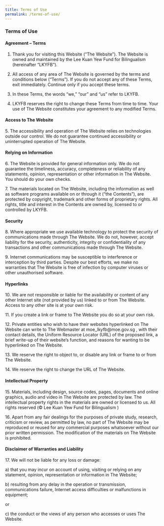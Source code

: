 ```yaml
---
title: Terms of Use
permalink: /terms-of-use/
---
```

### **Terms of Use**

#### **Agreement – Terms**
1. Thank you for visiting this Website (“The Website”). The Website is owned and maintained by the Lee Kuan Yew Fund for Bilingualism (hereinafter “LKYFB”).

2. All access of any area of The Website is governed by the terms and conditions below (“Terms”). If you do not accept any of these Terms, exit immediately. Continue only if you accept these terms.

3. In these Terms, the words “we,” “our” and “us” refer to LKYFB.

4. LKYFB reserves the right to change these Terms from time to time. Your use of The Website constitutes your agreement to any modified Terms.

#### **Access to The Website**
<p>5. The accessibility and operation of The Website relies on technologies outside our control. We do not guarantee continued accessibility or uninterrupted operation of The Website.</p>

#### **Relying on Information**
<p>6. The Website is provided for general information only. We do not guarantee the timeliness, accuracy, completeness or reliability of any statements, opinion, representation or other information in The Website. You should do your own checks.</p>

<p>7. The materials located on The Website, including the information as well as software programs available on or through it (“the Contents”), are protected by copyright, trademark and other forms of proprietary rights. All rights, title and interest in the Contents are owned by, licensed to or controlled by LKYFB.</p>

#### **Security**
<p>8. Where appropriate we use available technology to protect the security of communications made through The Website. We do not, however, accept liability for the security, authenticity, integrity or confidentiality of any transactions and other communications made through The Website.</p>

<p>9. Internet communications may be susceptible to interference or interception by third parties. Despite our best efforts, we make no warranties that The Website is free of infection by computer viruses or other unauthorised software.</p>

#### **Hyperlinks**
<p>10. We are not responsible or liable for the availability or content of any other Internet site (not provided by us) linked to or from The Website. Access to any other site is at your own risk.</p>

<p>11. If you create a link or frame to The Website you do so at your own risk.</p>

<p>12. Private entities who wish to have their websites hyperlinked on The Website can write to The Webmaster at moe_lkyfb@moe.gov.sg , with their contact details, the Uniform Resource Locator (URL) of the proposed link, a brief write-up of their website’s function, and reasons for wanting to be hyperlinked on The Website.</p>

<p>13. We reserve the right to object to, or disable any link or frame to or from The Website.</p>

<p>14. We reserve the right to change the URL of The Website.</p>

#### **Intellectual Property**
<p>15. Materials, including design, source codes, pages, documents and online graphics, audio and video in The Website are protected by law. The intellectual property rights in the materials are owned or licensed to us. All rights reserved (© Lee Kuan Yew Fund for Bilingualism )</p>

<p>16. Apart from any fair dealings for the purposes of private study, research, criticism or review, as permitted by law, no part of The Website may be reproduced or reused for any commercial purposes whatsoever without our prior written permission. The modification of the materials on The Website is prohibited.</p>

#### **Disclaimer of Warranties and Liability**
<p>17. We will not be liable for any loss or damage:

 a) that you may incur on account of using, visiting or relying on any statement, opinion, representation or information in The Website;
 
 b) resulting from any delay in the operation or transmission, communications failure, Internet access difficulties or malfunctions in equipment; 
 
 or
 
 c) the conduct or the views of any person who accesses or uses The Website. </p>
